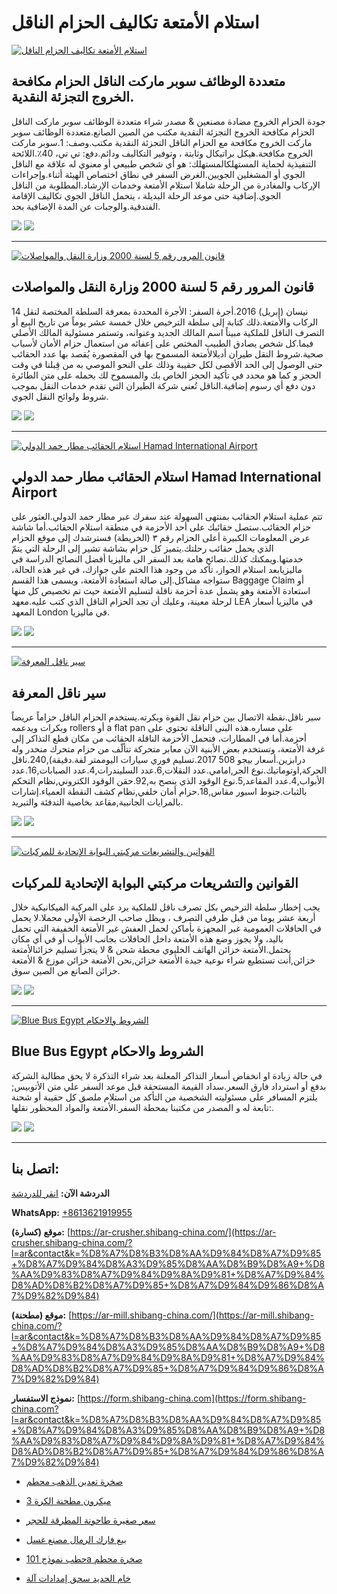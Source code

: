 # استلام الأمتعة تكاليف الحزام الناقل

<a href="https://swt.shibang-china.com/?l=ar&img&k=%D8%A7%D8%B3%D8%AA%D9%84%D8%A7%D9%85+%D8%A7%D9%84%D8%A3%D9%85%D8%AA%D8%B9%D8%A9+%D8%AA%D9%83%D8%A7%D9%84%D9%8A%D9%81+%D8%A7%D9%84%D8%AD%D8%B2%D8%A7%D9%85+%D8%A7%D9%84%D9%86%D8%A7%D9%82%D9%84" target="_blank">![استلام الأمتعة تكاليف الحزام الناقل](http://static.shibang-china.com/all-800x300/1178.jpg)</a>

## متعددة الوظائف سوبر ماركت الناقل الحزام مكافحة الخروج التجزئة النقدية.
جودة الحزام الخروج مضادة مصنعين &amp; مصدر شراء متعددة الوظائف سوبر ماركت الناقل الحزام مكافحة الخروج التجزئة النقدية مكتب من الصين الصانع.متعددة الوظائف سوبر ماركت الخروج مكافحة مع الحزام الناقل التجزئة النقدية مكتب.وصف: 1.سوبر ماركت الخروج مكافحة.هيكل براتيكال وثابتة ، وتوفير التكاليف ودائم.دفع: تي تي، 40٪.اللائحة التنفيذية لحماية المستهلكالمستهلك: هو أي شخص طبيعي أو معنوي له علاقة مع الناقل الجوي أو المشغلين الجويين.الغرض السفر في نطاق اختصاص الهيئة أثناء.وإجراءات الإركاب والمغادرة من الرحلة شاملا استلام الأمتعة وخدمات الإرشاد.المطلوبة من الناقل الجوي.إضافية حتى موعد الرحلة البديلة ، يتحمل الناقل الجوي تكاليف الإقامة الفندقية.والوجبات عن المدة الإضافية بحد.


<a href="https://whatsapp.shibangsoft.com/WhatsApp.php" target="_blank" title="WhatsApp">![](http://static.shibang-china.com/icon/whatsapp.png)</a> <a href="https://swt.shibang-china.com/?l=ar&icon&k=%D8%A7%D8%B3%D8%AA%D9%84%D8%A7%D9%85+%D8%A7%D9%84%D8%A3%D9%85%D8%AA%D8%B9%D8%A9+%D8%AA%D9%83%D8%A7%D9%84%D9%8A%D9%81+%D8%A7%D9%84%D8%AD%D8%B2%D8%A7%D9%85+%D8%A7%D9%84%D9%86%D8%A7%D9%82%D9%84" target="_blank">![](http://static.shibang-china.com/icon/chat-ar.png)</a>

---

<a href="https://swt.shibang-china.com/?l=ar&img&k=%D8%A7%D8%B3%D8%AA%D9%84%D8%A7%D9%85+%D8%A7%D9%84%D8%A3%D9%85%D8%AA%D8%B9%D8%A9+%D8%AA%D9%83%D8%A7%D9%84%D9%8A%D9%81+%D8%A7%D9%84%D8%AD%D8%B2%D8%A7%D9%85+%D8%A7%D9%84%D9%86%D8%A7%D9%82%D9%84" target="_blank">![قانون المرور رقم 5 لسنة 2000 وزارة النقل والمواصلات](http://static.shibang-china.com/all-800x300/242.jpg)</a>

## قانون المرور رقم 5 لسنة 2000 وزارة النقل والمواصلات
14 نيسان (إبريل) 2016.أجرة السفر: الأجرة المحددة بمعرفة السلطة المختصة لنقل الركاب والأمتعة.ذلك كتابة إلى سلطة الترخيص خلال خمسة عشر يوماً من تاريخ البيع أو التصرف الناقل للملكية مبيناً اسم المالك الجديد وعنوانه، وتستمر مسئولية المالك الأصلي فيما.كل شخص يصادق الطبيب المختص على إعفائه من استعمال حزام الأمان لأسباب صحية.شروط النقل طيران أديلالأمتعة المسموح بها في المقصورة يُقصد بها عدد الحقائب حتى الوصول إلى الحد الأقصى لكل حقيبة وذلك على النحو الموصي به من قِبلنا في وقت الحجز و كما هو محدد في تأكيد الحجز الخاص بك والمسموح لك بحمله على متن الطائرة دون دفع أي رسوم إضافية.الناقل تُعني شركة الطيران التي تقدم خدمات النقل بموجب شروط ولوائح النقل الجوي.


<a href="https://whatsapp.shibangsoft.com/WhatsApp.php" target="_blank" title="WhatsApp">![](http://static.shibang-china.com/icon/whatsapp.png)</a> <a href="https://swt.shibang-china.com/?l=ar&icon&k=%D8%A7%D8%B3%D8%AA%D9%84%D8%A7%D9%85+%D8%A7%D9%84%D8%A3%D9%85%D8%AA%D8%B9%D8%A9+%D8%AA%D9%83%D8%A7%D9%84%D9%8A%D9%81+%D8%A7%D9%84%D8%AD%D8%B2%D8%A7%D9%85+%D8%A7%D9%84%D9%86%D8%A7%D9%82%D9%84" target="_blank">![](http://static.shibang-china.com/icon/chat-ar.png)</a>

---

<a href="https://swt.shibang-china.com/?l=ar&img&k=%D8%A7%D8%B3%D8%AA%D9%84%D8%A7%D9%85+%D8%A7%D9%84%D8%A3%D9%85%D8%AA%D8%B9%D8%A9+%D8%AA%D9%83%D8%A7%D9%84%D9%8A%D9%81+%D8%A7%D9%84%D8%AD%D8%B2%D8%A7%D9%85+%D8%A7%D9%84%D9%86%D8%A7%D9%82%D9%84" target="_blank">![استلام الحقائب مطار حمد الدولي Hamad International Airport](http://static.shibang-china.com/all-800x300/1518.jpg)</a>

## استلام الحقائب مطار حمد الدولي Hamad International Airport
تتم عملية استلام الحقائب بمنتهى السهولة عند سفرك عبر مطار حمد الدولي.العثور على حزام الحقائب.ستصل حقائبك على أحد الأحزمة في منطقة استلام الحقائب.أما شاشة عرض المعلومات الكبيرة أعلى الحزام رقم ٣ (الخريطة) فسترشدك إلى موقع الحزام الذي يحمل حقائب رحلتك.يتميز كل حزام بشاشة تشير إلى الرحلة التي يتمّ خدمتها.ويمكنك كذلك.نصائح هامة بعد السفر الى ماليزيا أفضل النصائح الدراسة في ماليزيابعد استلام الجواز، تأكد من وجود هذا الختم على جوازك، في غير هذه الحالة، ستواجه مشاكل.إلى صالة استعادة الأمتعة، ويسمى هذا القسم Baggage Claim أو استعادة الأمتعة وهو يشمل عدة أحزمة ناقلة لتسليم الأمتعة حيث تم تخصيص كل منها لرحلة معينة، وعليك أن تجد الحزام الناقل الذي كتب عليه.معهد LEA في ماليزيا أسعار المعهد London في ماليزيا.


<a href="https://whatsapp.shibangsoft.com/WhatsApp.php" target="_blank" title="WhatsApp">![](http://static.shibang-china.com/icon/whatsapp.png)</a> <a href="https://swt.shibang-china.com/?l=ar&icon&k=%D8%A7%D8%B3%D8%AA%D9%84%D8%A7%D9%85+%D8%A7%D9%84%D8%A3%D9%85%D8%AA%D8%B9%D8%A9+%D8%AA%D9%83%D8%A7%D9%84%D9%8A%D9%81+%D8%A7%D9%84%D8%AD%D8%B2%D8%A7%D9%85+%D8%A7%D9%84%D9%86%D8%A7%D9%82%D9%84" target="_blank">![](http://static.shibang-china.com/icon/chat-ar.png)</a>

---

<a href="https://swt.shibang-china.com/?l=ar&img&k=%D8%A7%D8%B3%D8%AA%D9%84%D8%A7%D9%85+%D8%A7%D9%84%D8%A3%D9%85%D8%AA%D8%B9%D8%A9+%D8%AA%D9%83%D8%A7%D9%84%D9%8A%D9%81+%D8%A7%D9%84%D8%AD%D8%B2%D8%A7%D9%85+%D8%A7%D9%84%D9%86%D8%A7%D9%82%D9%84" target="_blank">![سير ناقل المعرفة](http://static.shibang-china.com/all-800x300/164.jpg)</a>

## سير ناقل المعرفة
سير ناقل.نقطة الاتصال بين حزام نقل القوة وبكرته.يستخدم الحزام الناقل حزاماً عريضاً وبكرات ويدعمه rollers أو a flat pan على مساره.هذه البنى الناقلة تحتوي على أحزمة.أما في المطارات، فتحمل الأحزمة الناقلة الحقائب من مكان قطع التذاكر إلى غرفة الأمتعة، وتستخدم بعض الأبنية الآن معابر متحركة تتألّف من حزام متحرك منحدر وله درابزين.أسعار بيجو 508 2017.تسليم فوري سيارات اليوممتر لفة.دقيقة),240.ناقل الحركة,اوتوماتيك.نوع الجر,امامي.عدد النقلات,6.عدد السليندرات,4.عدد الصبابات,16.عدد الأبواب,4.عدد المقاعد,5.نوع الوقود الذي ينصح به,92.حقن الوقود الكتروني,نظام التحكم بالثبات.جنوط اسبور مقاس,18.حزام أمان خلفي,نظام كشف النقطة العمياء.إشارات بالمرايات الجانبية,مقاعد بخاصية التدفئة والتبريد.


<a href="https://whatsapp.shibangsoft.com/WhatsApp.php" target="_blank" title="WhatsApp">![](http://static.shibang-china.com/icon/whatsapp.png)</a> <a href="https://swt.shibang-china.com/?l=ar&icon&k=%D8%A7%D8%B3%D8%AA%D9%84%D8%A7%D9%85+%D8%A7%D9%84%D8%A3%D9%85%D8%AA%D8%B9%D8%A9+%D8%AA%D9%83%D8%A7%D9%84%D9%8A%D9%81+%D8%A7%D9%84%D8%AD%D8%B2%D8%A7%D9%85+%D8%A7%D9%84%D9%86%D8%A7%D9%82%D9%84" target="_blank">![](http://static.shibang-china.com/icon/chat-ar.png)</a>

---

<a href="https://swt.shibang-china.com/?l=ar&img&k=%D8%A7%D8%B3%D8%AA%D9%84%D8%A7%D9%85+%D8%A7%D9%84%D8%A3%D9%85%D8%AA%D8%B9%D8%A9+%D8%AA%D9%83%D8%A7%D9%84%D9%8A%D9%81+%D8%A7%D9%84%D8%AD%D8%B2%D8%A7%D9%85+%D8%A7%D9%84%D9%86%D8%A7%D9%82%D9%84" target="_blank">![القوانين والتشريعات مركبتي البوابة الإتحادية للمركبات](http://static.shibang-china.com/all-800x300/1165.jpg)</a>

## القوانين والتشريعات مركبتي البوابة الإتحادية للمركبات
يجب إخطار سلطة الترخيص بكل تصرف ناقل للملكية يرد على المركبة الميكانيكية خلال أربعة عشر يوما من قبل طرفي التصرف ، ويظل صاحب الرخصة الأولى محملا.لا يحمل في الحافلات العمومية غير المجهزة بأماكن لحمل العفش غير الأمتعة الخفيفة التي تحمل باليد، ولا يجوز وضع هذه الأمتعة داخل الحافلات بجانب الأبواب أو في أي مكان يحتمل.الأمتعة خزائن الهاتف الخليوي محطة شحن &amp; لا يتجزأ تسليم خزائنالأمتعة خزائن,أنت تستطيع شراء نوعية جيدة الأمتعة خزائن,نحن الأمتعة خزائن موزع &amp; الأمتعة خزائن الصانع من الصين سوق.


<a href="https://whatsapp.shibangsoft.com/WhatsApp.php" target="_blank" title="WhatsApp">![](http://static.shibang-china.com/icon/whatsapp.png)</a> <a href="https://swt.shibang-china.com/?l=ar&icon&k=%D8%A7%D8%B3%D8%AA%D9%84%D8%A7%D9%85+%D8%A7%D9%84%D8%A3%D9%85%D8%AA%D8%B9%D8%A9+%D8%AA%D9%83%D8%A7%D9%84%D9%8A%D9%81+%D8%A7%D9%84%D8%AD%D8%B2%D8%A7%D9%85+%D8%A7%D9%84%D9%86%D8%A7%D9%82%D9%84" target="_blank">![](http://static.shibang-china.com/icon/chat-ar.png)</a>

---

<a href="https://swt.shibang-china.com/?l=ar&img&k=%D8%A7%D8%B3%D8%AA%D9%84%D8%A7%D9%85+%D8%A7%D9%84%D8%A3%D9%85%D8%AA%D8%B9%D8%A9+%D8%AA%D9%83%D8%A7%D9%84%D9%8A%D9%81+%D8%A7%D9%84%D8%AD%D8%B2%D8%A7%D9%85+%D8%A7%D9%84%D9%86%D8%A7%D9%82%D9%84" target="_blank">![Blue Bus Egypt الشروط والاحكام](http://static.shibang-china.com/all-800x300/942.jpg)</a>

## Blue Bus Egypt الشروط والاحكام
في حالة زيادة او انخفاض أسعار التذاكر المعلنة بعد شراء التذكرة لا يحق مطالبة الشركة بدفع أو استرداد فارق السعر.سداد القيمة المستحقة قبل موعد السفر علي متن الأتوبيس; يلتزم المسافر على مسئوليته الشخصية من التأكد من استلام ملصق كل حقيبة أو شحنة تابعة له و المصدر من مكتبنا بمحطة السفر.الأمتعة والمواد المحظور نقلها:.

<a href="https://whatsapp.shibangsoft.com/WhatsApp.php" target="_blank" title="WhatsApp">![](http://static.shibang-china.com/icon/whatsapp.png)</a> <a href="https://swt.shibang-china.com/?l=ar&icon&k=%D8%A7%D8%B3%D8%AA%D9%84%D8%A7%D9%85+%D8%A7%D9%84%D8%A3%D9%85%D8%AA%D8%B9%D8%A9+%D8%AA%D9%83%D8%A7%D9%84%D9%8A%D9%81+%D8%A7%D9%84%D8%AD%D8%B2%D8%A7%D9%85+%D8%A7%D9%84%D9%86%D8%A7%D9%82%D9%84" target="_blank">![](http://static.shibang-china.com/icon/chat-ar.png)</a>

---
## اتصل بنا:

**الدردشة الآن:** [انقر للدردشة](https://swt.shibang-china.com?l=ar&contact&k=%D8%A7%D8%B3%D8%AA%D9%84%D8%A7%D9%85+%D8%A7%D9%84%D8%A3%D9%85%D8%AA%D8%B9%D8%A9+%D8%AA%D9%83%D8%A7%D9%84%D9%8A%D9%81+%D8%A7%D9%84%D8%AD%D8%B2%D8%A7%D9%85+%D8%A7%D9%84%D9%86%D8%A7%D9%82%D9%84)

**WhatsApp:**  [+8613621919955](https://whatsapp.shibangsoft.com/WhatsApp.php)

**موقع (كسارة):** [https://ar-crusher.shibang-china.com/](https://ar-crusher.shibang-china.com/?l=ar&contact&k=%D8%A7%D8%B3%D8%AA%D9%84%D8%A7%D9%85+%D8%A7%D9%84%D8%A3%D9%85%D8%AA%D8%B9%D8%A9+%D8%AA%D9%83%D8%A7%D9%84%D9%8A%D9%81+%D8%A7%D9%84%D8%AD%D8%B2%D8%A7%D9%85+%D8%A7%D9%84%D9%86%D8%A7%D9%82%D9%84)

**موقع (مطحنة):** [https://ar-mill.shibang-china.com/](https://ar-mill.shibang-china.com/?l=ar&contact&k=%D8%A7%D8%B3%D8%AA%D9%84%D8%A7%D9%85+%D8%A7%D9%84%D8%A3%D9%85%D8%AA%D8%B9%D8%A9+%D8%AA%D9%83%D8%A7%D9%84%D9%8A%D9%81+%D8%A7%D9%84%D8%AD%D8%B2%D8%A7%D9%85+%D8%A7%D9%84%D9%86%D8%A7%D9%82%D9%84)

**نموذج الاستفسار:** [https://form.shibang-china.com](https://form.shibang-china.com?l=ar&contact&k=%D8%A7%D8%B3%D8%AA%D9%84%D8%A7%D9%85+%D8%A7%D9%84%D8%A3%D9%85%D8%AA%D8%B9%D8%A9+%D8%AA%D9%83%D8%A7%D9%84%D9%8A%D9%81+%D8%A7%D9%84%D8%AD%D8%B2%D8%A7%D9%85+%D8%A7%D9%84%D9%86%D8%A7%D9%82%D9%84)

* [صخرة تعدين الذهب محطم](../29/%D8%B5%D8%AE%D8%B1%D8%A9%20%D8%AA%D8%B9%D8%AF%D9%8A%D9%86%20%D8%A7%D9%84%D8%B0%D9%87%D8%A8%20%D9%85%D8%AD%D8%B7%D9%85.md)

* [3 ميكرون مطحنة الكرة](../29/3%20%D9%85%D9%8A%D9%83%D8%B1%D9%88%D9%86%20%D9%85%D8%B7%D8%AD%D9%86%D8%A9%20%D8%A7%D9%84%D9%83%D8%B1%D8%A9.md)

* [سعر صغيرة طاحونة المطرقة للحجر](../26/%D8%B3%D8%B9%D8%B1%20%D8%B5%D8%BA%D9%8A%D8%B1%D8%A9%20%D8%B7%D8%A7%D8%AD%D9%88%D9%86%D8%A9%20%D8%A7%D9%84%D9%85%D8%B7%D8%B1%D9%82%D8%A9%20%D9%84%D9%84%D8%AD%D8%AC%D8%B1.md)

* [بيع فارك الرمال مصنع غسل](../30/%D8%A8%D9%8A%D8%B9%20%D9%81%D8%A7%D8%B1%D9%83%20%D8%A7%D9%84%D8%B1%D9%85%D8%A7%D9%84%20%D9%85%D8%B5%D9%86%D8%B9%20%D8%BA%D8%B3%D9%84.md)

* [حطب نموذج 101a صخرة محطم](../30/%D8%AD%D8%B7%D8%A8%20%D9%86%D9%85%D9%88%D8%B0%D8%AC%20101a%20%D8%B5%D8%AE%D8%B1%D8%A9%20%D9%85%D8%AD%D8%B7%D9%85.md)

* [خام الحديد سحق إمدادات آلة](../29/%D8%AE%D8%A7%D9%85%20%D8%A7%D9%84%D8%AD%D8%AF%D9%8A%D8%AF%20%D8%B3%D8%AD%D9%82%20%D8%A5%D9%85%D8%AF%D8%A7%D8%AF%D8%A7%D8%AA%20%D8%A2%D9%84%D8%A9.md)